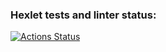 ### Hexlet tests and linter status:
[![Actions Status](https://github.com/Nafanya-dev/frontend-project-lvl2/workflows/hexlet-check/badge.svg)](https://github.com/Nafanya-dev/frontend-project-lvl2/actions)